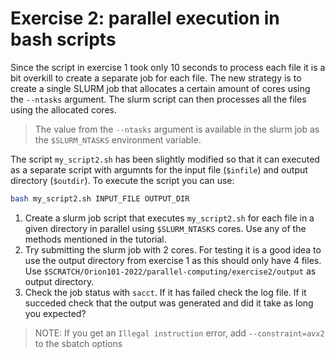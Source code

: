 # Exercise 2: parallel execution in bash scripts

Since the script in exercise 1 took only 10 seconds to process each file it is a bit overkill to create a separate job for each file. The new strategy is to create a single SLURM job that allocates a certain amount of cores using the `--ntasks` argument. The slurm script can then processes all the files using the allocated cores.

> The value from the `--ntasks` argument is available in the slurm job as the `$SLURM_NTASKS` environment variable.

The script `my_script2.sh` has been slightly modified so that it can executed as a separate script with argumnts for the input file (`$infile`) and output directory (`$outdir`). To execute the script you can use:
```bash
bash my_script2.sh INPUT_FILE OUTPUT_DIR
```

1. Create a slurm job script that executes `my_script2.sh` for each file in a given directory in parallel using `$SLURM_NTASKS` cores. Use any of the methods mentioned in the tutorial.
2. Try submitting the slurm job with 2 cores. For testing it is a good idea to use the output directory from exercise 1 as this should only have 4 files. Use `$SCRATCH/Orion101-2022/parallel-computing/exercise2/output` as output directory.
3. Check the job status with `sacct`. If it has failed check the log file. If it succeded check that the output was generated and did it take as long you expected? 

> NOTE: If you get an `Illegal instruction` error, add `--constraint=avx2` to the sbatch options

